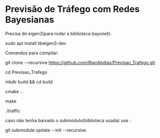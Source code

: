 # Previsão de Tráfego com Redes Bayesianas

Precisa do eigen3(para rodar a biblioteca bayonet):

sudo apt install libeigen3-dev


Comandos para compilar:

git clone --recursive https://github.com/RianAbdias/Previsao_Trafego.git

cd Previsao_Trafego

mkdir build && cd build

cmake ..

make

./traffic


caso não tenha baixado o submódulo(biblioteca usada) use :

git submodule update --init --recursive.
